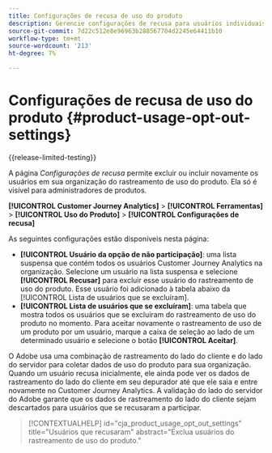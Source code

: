 ```yaml
---
title: Configurações de recusa de uso do produto
description: Gerencie configurações de recusa para usuários individuais na organização.
source-git-commit: 7d22c512e8e96963b288567704d2245e64411b10
workflow-type: tm+mt
source-wordcount: '213'
ht-degree: 7%

---
```


# Configurações de recusa de uso do produto {#product-usage-opt-out-settings}

{{release-limited-testing}}

A página _Configurações de recusa_ permite excluir ou incluir novamente os usuários em sua organização do rastreamento de uso do produto. Ela só é visível para administradores de produtos.

**[!UICONTROL Customer Journey Analytics]** > **[!UICONTROL Ferramentas]** > **[!UICONTROL Uso do Produto]** > **[!UICONTROL Configurações de recusa]**

As seguintes configurações estão disponíveis nesta página:

* **[!UICONTROL Usuário da opção de não participação]**: uma lista suspensa que contém todos os usuários Customer Journey Analytics na organização. Selecione um usuário na lista suspensa e selecione **[!UICONTROL Recusar]** para excluir esse usuário do rastreamento de uso do produto. Esse usuário foi adicionado à tabela abaixo da [!UICONTROL Lista de usuários que se excluíram].
* **[!UICONTROL Lista de usuários que se excluíram]**: uma tabela que mostra todos os usuários que se excluíram do rastreamento de uso do produto no momento. Para aceitar novamente o rastreamento de uso de um produto por um usuário, marque a caixa de seleção ao lado de um determinado usuário e selecione o botão **[!UICONTROL Aceitar]**.

O Adobe usa uma combinação de rastreamento do lado do cliente e do lado do servidor para coletar dados de uso do produto para sua organização. Quando um usuário recusa inicialmente, ele ainda pode ver os dados de rastreamento do lado do cliente em seu depurador até que ele saia e entre novamente no Customer Journey Analytics. A validação do lado do servidor do Adobe garante que os dados de rastreamento do lado do cliente sejam descartados para usuários que se recusaram a participar.

>[!CONTEXTUALHELP]
>id="cja_product_usage_opt_out_settings"
>title="Usuários que recusaram"
>abstract="Exclua usuários do rastreamento de uso do produto."

